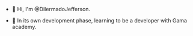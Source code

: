 - 👋 Hi, I'm @DilermadoJefferson.

- 🌱 In its own development phase, learning to be a developer with Gama academy.
